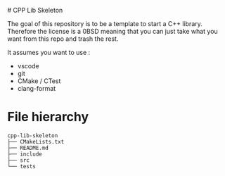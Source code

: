 # CPP Lib Skeleton

The goal of this repository is to be a template to start a C++ library.
Therefore the license is a 0BSD meaning that you can just take what you
want from this repo and trash the rest.

It assumes you want to use :
  - vscode
  - git
  - CMake / CTest
  - clang-format

# File hierarchy

```
cpp-lib-skeleton
├── CMakeLists.txt
├── README.md
├── include
├── src
└── tests
```

